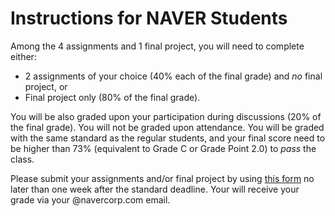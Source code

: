 # Instructions for NAVER Students
Among the 4 assignments and 1 final project, you will need to complete either:

- 2 assignments of your choice (40% each of the final grade) and *no* final project, or 
- Final project only (80% of the final grade).

You will be also graded upon your participation during discussions (20% of the final grade).
You will not be graded upon attendance.
You will be graded with the same standard as the regular students, 
and your final score need to be higher than 73% (equivalent to Grade C or Grade Point 2.0) to *pass* the class.

Please submit your assignments and/or final project 
by using [this form](https://forms.gle/aGZZ86YpCdv2zEVt9) no later than one week after the standard deadline.
Your will receive your grade via your @navercorp.com email.
